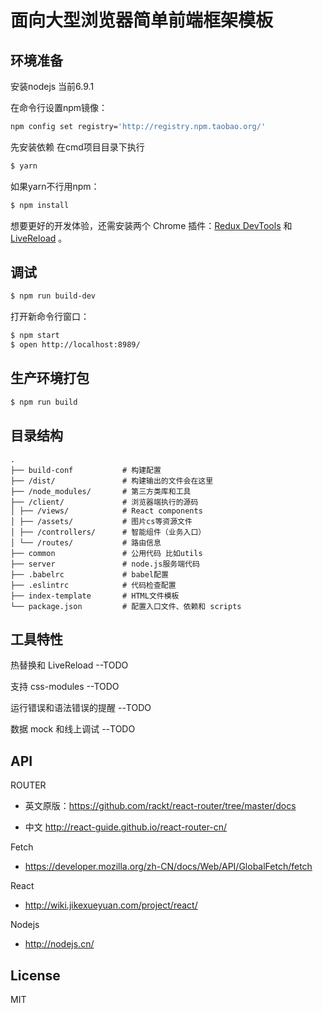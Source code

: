 # 面向大型浏览器简单前端框架模板

## 环境准备

安装nodejs 当前6.9.1


在命令行设置npm镜像：

```bash
npm config set registry='http://registry.npm.taobao.org/'
```

先安装依赖
在cmd项目目录下执行
```bash
$ yarn
```
如果yarn不行用npm：
```bash
$ npm install
```

想要更好的开发体验，还需安装两个 Chrome 插件：[Redux DevTools](https://chrome.google.com/webstore/detail/lmhkpmbekcpmknklioeibfkpmmfibljd) 和 [LiveReload](https://chrome.google.com/webstore/detail/livereload/jnihajbhpnppcggbcgedagnkighmdlei) 。

## 调试

```bash
$ npm run build-dev
```
打开新命令行窗口：
```bash
$ npm start
$ open http://localhost:8989/
```

## 生产环境打包

```bash
$ npm run build
```

## 目录结构

```
.
├── build-conf           # 构建配置
├── /dist/               # 构建输出的文件会在这里
├── /node_modules/       # 第三方类库和工具
├── /client/             # 浏览器端执行的源码
│ ├── /views/            # React components
│ ├── /assets/           # 图片cs等资源文件
│ ├── /controllers/      # 智能组件（业务入口）
│ └── /routes/           # 路由信息
├── common               # 公用代码 比如utils
├── server               # node.js服务端代码
├── .babelrc             # babel配置
├── .eslintrc            # 代码检查配置
├── index-template       # HTML文件模板
└── package.json         # 配置入口文件、依赖和 scripts
```

## 工具特性

热替换和 LiveReload --TODO


支持 css-modules --TODO

运行错误和语法错误的提醒 --TODO


数据 mock 和线上调试 --TODO
## API
ROUTER
 - 英文原版：https://github.com/rackt/react-router/tree/master/docs

 - 中文 http://react-guide.github.io/react-router-cn/

Fetch
 - https://developer.mozilla.org/zh-CN/docs/Web/API/GlobalFetch/fetch

React
 - http://wiki.jikexueyuan.com/project/react/



Nodejs
 - http://nodejs.cn/
## License

MIT
